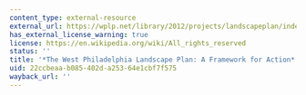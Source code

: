 ```yaml
---
content_type: external-resource
external_url: https://wplp.net/library/2012/projects/landscapeplan/index.html
has_external_license_warning: true
license: https://en.wikipedia.org/wiki/All_rights_reserved
status: ''
title: '*The West Philadelphia Landscape Plan: A Framework for Action*'
uid: 22ccbeaa-b085-402d-a253-64e1cbf7f575
wayback_url: ''
---
```

